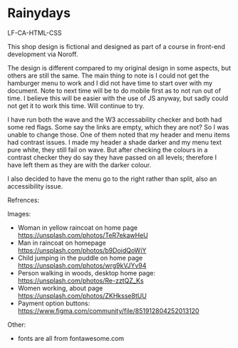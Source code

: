 # Rainydays
 LF-CA-HTML-CSS

This shop design is fictional and designed as part of a course in front-end development via Noroff. 

The design is different compared to my original design in some aspects, but others are still the same.
The main thing to note is I could not get the hamburger menu to work and I did not have time to start over with my document. Note to next time will be to do mobile first as to not run out of time. I believe this will be easier with the use of JS anyway, but sadly could not get it to work this time. Will continue to try. 

I have run both the wave and the W3 accessability checker and both had some red flags. Some say the links are empty, which they are not? So I was unable to change those. 
One of them noted that my header and menu items had contrast issues. I made my header a shade darker and my menu text pure white,  they still fail on wave. But after checking the colours in a contrast checker they do say they have passed on all levels; therefore I have left them as they are with the darker colour.

I also decided to have the menu go to the right rather than split, also an accessibility issue. 



Refrences:

Images:
- Woman in yellow raincoat on home page https://unsplash.com/photos/TeR7ekawHeU
- Man in raincoat on homepage https://unsplash.com/photos/b9DoidQoWiY
- Child jumping in the puddle on home page https://unsplash.com/photos/wrg9kVJYv94
- Person walking in woods, desktop home page: https://unsplash.com/photos/Re-zztQZ_Ks
- Women working, about page https://unsplash.com/photos/ZKHksse8tUU
- Payment option buttons: https://www.figma.com/community/file/851912804252013120

Other:
- fonts are all from fontawesome.com